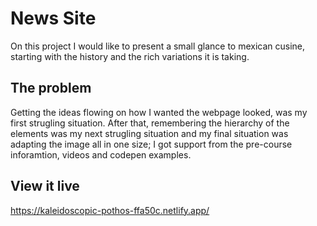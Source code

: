 # News Site

On this project I would like to present a small glance to mexican cusine, starting with the history and the rich variations it is taking. 

## The problem

Getting the ideas flowing on how I wanted the webpage looked, was my first strugling situation. After that, remembering the hierarchy of the elements was my next strugling situation and my final situation was adapting the image all in one size; I got support from the pre-course inforamtion, videos and codepen examples.  

## View it live
https://kaleidoscopic-pothos-ffa50c.netlify.app/
